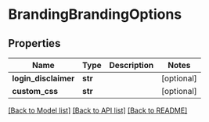 # BrandingBrandingOptions

## Properties
Name | Type | Description | Notes
------------ | ------------- | ------------- | -------------
**login_disclaimer** | **str** |  | [optional] 
**custom_css** | **str** |  | [optional] 

[[Back to Model list]](../README.md#documentation-for-models) [[Back to API list]](../README.md#documentation-for-api-endpoints) [[Back to README]](../README.md)

